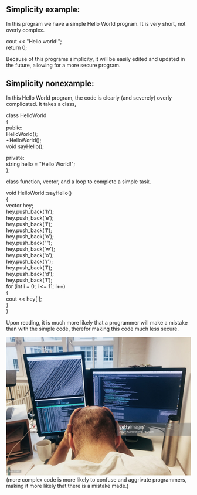 ## Simplicity example: 
In this program we have a simple Hello World program. It is very short, not overly complex.

cout << "Hello world!";   
return 0;   

Because of this programs simplicity, it will be easily edited and updated in the future, allowing for a more secure program. 

## Simplicity nonexample: 
In this Hello World program, the code is clearly (and severely) overly complicated. It takes a class, 

class HelloWorld    
{   
public:   
	HelloWorld();   
	~HelloWorld();    
	void sayHello();    
    
private:    
	string hello = "Hello World!";    
};    

class function, vector, and a loop to complete a simple task.

void HelloWorld::sayHello()   
{   
	vector<char> hey;   
	hey.push_back('h');   
	hey.push_back('e');   
	hey.push_back('l');   
	hey.push_back('l');   
	hey.push_back('o');   
	hey.push_back(' ');   
	hey.push_back('w');   
	hey.push_back('o');   
	hey.push_back('r');   
	hey.push_back('l');   
	hey.push_back('d');   
	hey.push_back('!');   
	for (int i = 0; i <= 11; i++)   
	{   
		cout << hey[i];   
	}   
}   

Upon reading, it is much more likely that a programmer will make a mistake than with the simple code, therefor making this code much less secure. 


![simplicity Image](Capture.PNG) 
(more complex code is more likely to confuse and aggrivate programmers, making it more likely that there is a mistake made.)
